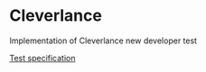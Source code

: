 # Cleverlance
Implementation of Cleverlance new developer test

[Test specification](../master/TestSpecification.pdf)
